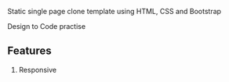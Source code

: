 Static single page clone template using HTML, CSS and Bootstrap <br>

Design to Code practise <br>

## Features
1. Responsive
